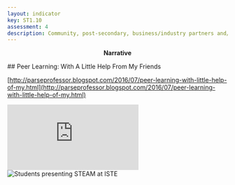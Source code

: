 ```yaml
---
layout: indicator
key: ST1.10
assessment: 4
description: Community, post-secondary, business/industry partners and/or families actively support and are engaged with teachers and students in the STEM program.
---
```

<p align="center">
<b>Narrative</b>
</p>
## Peer Learning: With A Little Help From My Friends

[http://parseprofessor.blogspot.com/2016/07/peer-learning-with-little-help-of-my.html](http://parseprofessor.blogspot.com/2016/07/peer-learning-with-little-help-of-my.html)

<div class="embed-container">
  <iframe src="https://player.vimeo.com/video/195454662?title=0&byline=0&portrait=0" frameborder="0" webkitallowfullscreen mozallowfullscreen allowfullscreen></iframe>
</div>

<div class="flex-wrapper">
  <img src="{{ site.baseurl }}/img/indicators/st1.10a.jpg" alt="Students presenting STEAM at ISTE">
</div>
